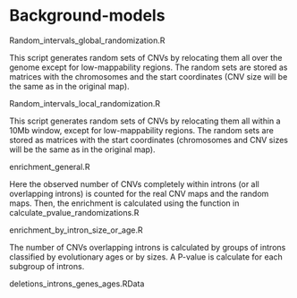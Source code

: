 # Background-models

Random_intervals_global_randomization.R

This script generates random sets of CNVs by relocating them all over the genome except for low-mappability regions.
The random sets are stored as matrices with the chromosomes and the start coordinates (CNV size will be the same as in the original map). 


Random_intervals_local_randomization.R

This script generates random sets of CNVs by relocating them all within a 10Mb window, except for low-mappability regions.
The random sets are stored as matrices with the start coordinates (chromosomes and CNV sizes will be the same as in the original map). 


enrichment_general.R

Here the observed number of CNVs completely within introns (or all overlapping introns) is counted for the real CNV maps and the random maps. Then, the enrichment is calculated using the function in calculate_pvalue_randomizations.R 


enrichment_by_intron_size_or_age.R	

The number of CNVs overlapping introns is calculated by groups of introns classified by evolutionary ages or by sizes. A P-value is calculate for each subgroup of introns. 

deletions_introns_genes_ages.RData	
